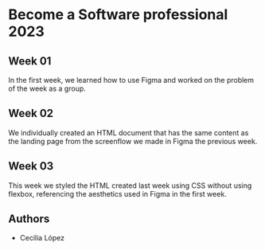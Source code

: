 # Become a Software professional 2023

## Week 01
In the first week, we learned how to use Figma and worked on the problem of the week as a group.

## Week 02
We individually created an HTML document that has the same content as the landing page from the screenflow we made in Figma the previous week.

## Week 03
This week we styled the HTML created last week using CSS without using flexbox, referencing the aesthetics used in Figma in the first week.

## Authors
- Cecilia López